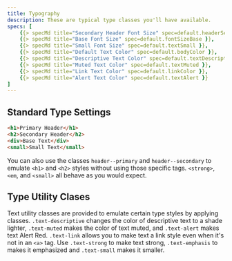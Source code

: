 ```yaml
---
title: Typography
description: These are typical type classes you'll have available.
specs: [
    {{> specMd title="Secondary Header Font Size" spec=default.headerSecondaryFontSize }},
    {{> specMd title="Base Font Size" spec=default.fontSizeBase }},
    {{> specMd title="Small Font Size" spec=default.textSmall }},
    {{> specMd title="Default Text Color" spec=default.bodyColor }},
    {{> specMd title="Descriptive Text Color" spec=default.textDescriptive }},
    {{> specMd title="Muted Text Color" spec=default.textMuted }},
    {{> specMd title="Link Text Color" spec=default.linkColor }},
    {{> specMd title="Alert Text Color" spec=default.textAlert }}
]
---
```


## Standard Type Settings

```html
<h1>Primary Header</h1>
<h2>Secondary Header</h2>
<div>Base Text</div>
<small>Small Text</small>
```

You can also use the classes `header--primary` and `header--secondary` to emulate `<h1>` and `<h2>` styles without using those specific tags. `<strong>`, `<em`, and `<small>` all behave as you would expect.

## Type Utility Clases

Text utility classes are provided to emulate certain type styles by applying classes. `.text-descriptive` changes the <span class="text-descriptive">color of descriptive text to a shade lighter</span>, `.text-muted` makes the <span class="text-muted">color of text muted</span>, and `.text-alert` makes text <span class="text-alert">Alert Red</span>. `.text-link` allows you to <span class="text-link">make text a link style</span> even when it's not in an `<a>` tag. Use `.text-strong` to make text <span class="text-strong">strong</span>, `.text-emphasis` to makes it <span class="text-emphasis">emphasized</span> and `.text-small` makes it <span class="text-small">smaller</small>.
